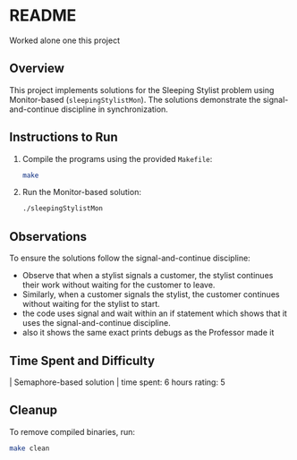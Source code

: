 # README
Worked alone one this project
## Overview
This project implements solutions for the Sleeping Stylist problem using Monitor-based (`sleepingStylistMon`). The solutions demonstrate the signal-and-continue discipline in synchronization.

## Instructions to Run
1. Compile the programs using the provided `Makefile`:
    ```bash
    make
    ```
2. Run the Monitor-based solution:
    ```bash
    ./sleepingStylistMon
    ```

## Observations
To ensure the solutions follow the signal-and-continue discipline:
- Observe that when a stylist signals a customer, the stylist continues their work without waiting for the customer to leave.
- Similarly, when a customer signals the stylist, the customer continues without waiting for the stylist to start.
- the code uses signal and wait within an if statement which shows that it uses the signal-and-continue discipline.
- also it shows the same exact prints debugs as the Professor made it 


## Time Spent and Difficulty


| Semaphore-based solution | time spent: 6 hours rating: 5

## Cleanup
To remove compiled binaries, run:
```bash
make clean
```
